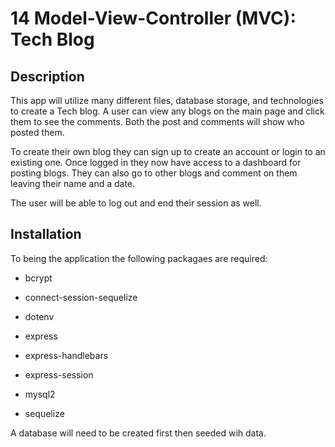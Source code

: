 # 14 Model-View-Controller (MVC): Tech Blog

## Description 
This app will utilize many different files, database storage, and technologies to create a Tech blog. A user can view any blogs on the main page and click them to see the comments. Both the post and comments will show who posted them.

To create their own blog they can sign up to create an account or login to an existing one. Once logged in they now have access to a dashboard for posting blogs. They can also go to other blogs and comment on them leaving their name and a date.

The user will be able to log out and end their session as well.

## Installation 
To being the application the following packagaes are required: 
- bcrypt

- connect-session-sequelize

- dotenv

- express

- express-handlebars

- express-session

- mysql2

- sequelize

A database will need to be created first then seeded wih data.


